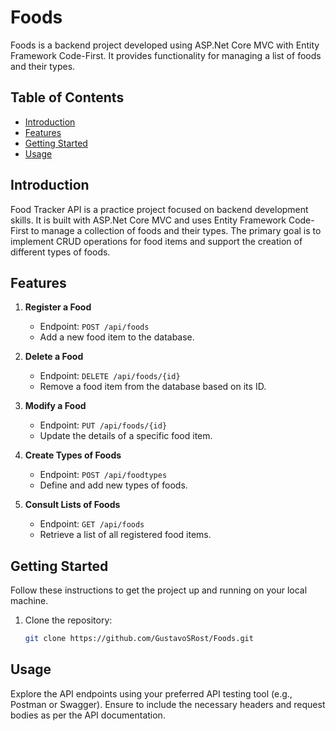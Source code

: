 # Foods

Foods is a backend project developed using ASP.Net Core MVC with Entity Framework Code-First. It provides functionality for managing a list of foods and their types.

## Table of Contents

- [Introduction](#introduction)
- [Features](#features)
- [Getting Started](#getting-started)
- [Usage](#usage)

## Introduction

Food Tracker API is a practice project focused on backend development skills. It is built with ASP.Net Core MVC and uses Entity Framework Code-First to manage a collection of foods and their types. The primary goal is to implement CRUD operations for food items and support the creation of different types of foods.

## Features

1. **Register a Food**
   - Endpoint: `POST /api/foods`
   - Add a new food item to the database.

2. **Delete a Food**
   - Endpoint: `DELETE /api/foods/{id}`
   - Remove a food item from the database based on its ID.

3. **Modify a Food**
   - Endpoint: `PUT /api/foods/{id}`
   - Update the details of a specific food item.

4. **Create Types of Foods**
   - Endpoint: `POST /api/foodtypes`
   - Define and add new types of foods.

5. **Consult Lists of Foods**
   - Endpoint: `GET /api/foods`
   - Retrieve a list of all registered food items.

## Getting Started

Follow these instructions to get the project up and running on your local machine.

1. Clone the repository:
   ```bash
   git clone https://github.com/GustavoSRost/Foods.git

## Usage
Explore the API endpoints using your preferred API testing tool (e.g., Postman or Swagger). Ensure to include the necessary headers and request bodies as per the API documentation.
